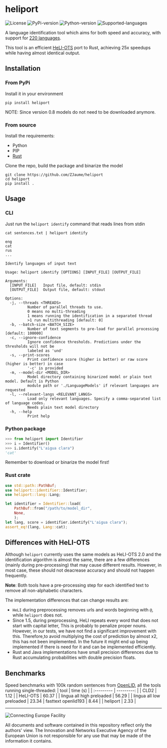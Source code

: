 # heliport
![License](https://img.shields.io/github/license/zjaume/heliport?color=blue)
![PyPi-version](https://img.shields.io/pypi/v/heliport)
![Python-version](https://img.shields.io/python/required-version-toml?tomlFilePath=https%3A%2F%2Fgithub.com%2FZJaume%2Fheliport%2Fraw%2Frefs%2Fheads%2Fmain%2Fpyproject.toml)
![Supported-languages](https://img.shields.io/badge/supported_languages-220-green)


A language identification tool which aims for both speed and accuracy, with support for [220 languages](LANGS.md).

This tool is an efficient [HeLI-OTS](https://aclanthology.org/2022.lrec-1.416/) port to Rust,
achieving 25x speedups while having almost identical output.

## Installation
### From PyPi
Install it in your environment
```
pip install heliport
```

NOTE: Since version 0.8 models do not need to be downloaded anymore.

### From source
Install the requirements:
 - Python
 - PIP
 - [Rust](https://rustup.rs)

Clone the repo, build the package and binarize the model
```
git clone https://github.com/ZJaume/heliport
cd heliport
pip install .
```

## Usage
### CLI
Just run the `heliport identify` command that reads lines from stdin
```
cat sentences.txt | heliport identify
```
```
eng
cat
rus
...
```

```
Identify languages of input text

Usage: heliport identify [OPTIONS] [INPUT_FILE] [OUTPUT_FILE]

Arguments:
  [INPUT_FILE]   Input file, default: stdin
  [OUTPUT_FILE]  Output file, default: stdout

Options:
  -j, --threads <THREADS>
          Number of parallel threads to use.
          0 means no multi-threading
          1 means running the identification in a separated thread
          >1 run multithreading [default: 0]
  -b, --batch-size <BATCH_SIZE>
          Number of text segments to pre-load for parallel processing [default: 100000]
  -c, --ignore-confidence
          Ignore confidence thresholds. Predictions under the thresholds will not be
          labeled as 'und'
  -s, --print-scores
          Print confidence score (higher is better) or raw score (higher is better) in case
          '-c' is provided
  -m, --model-dir <MODEL_DIR>
          Model directory containing binarized model or plain text model. Default is Python
          module path or './LanguageModels' if relevant languages are requested
  -l, --relevant-langs <RELEVANT_LANGS>
          Load only relevant languages. Specify a comma-separated list of language codes.
          Needs plain text model directory
  -h, --help
          Print help
```

### Python package
```python
>>> from heliport import Identifier
>>> i = Identifier()
>>> i.identify("L'aigua clara")
'cat'
```
Remember to download or binarize the model first!

### Rust crate
```rust
use std::path::PathBuf;
use heliport::identifier::Identifier;
use heliport::lang::Lang;

let identifier = Identifier::load(
    PathBuf::from("/path/to/model_dir",
    None,
    );
let lang, score = identifier.identify("L'aigua clara");
assert_eq!(lang, Lang::cat);
```

## Differences with HeLI-OTS
Although `heliport` currently uses the same models as HeLI-OTS 2.0 and the 
identification algorithm is almost the same, there are a few differences
(mainly during pre-processing) that may cause different results.
However, in most case, these should not deacrease accuracy and should not happen frequently.

**Note**: Both tools have a pre-processing step for each identified text to
remove all non-alphabetic characters.

The implementation differences that can change results are:
 - `HeLI` during preprocessing removes urls and words beginning with `@`, while `heliport` does not.
 - Since 1.5, during preprocessing, HeLI repeats every word that does not start with capital letter, This is probably to penalize proper nouns. However, in our tests, we have not find a significant improvement with this. Therefore,to avoid multiplying the cost of prediction by almost x2, this has not been implemented. In the future it might end up being implemented if there is need for it and can be implemented efficiently.
 - Rust and Java implementations have small precision differences due to Rust accumulating probabilities with double precision floats.

## Benchmarks
Speed benchmarks with 100k random sentences from [OpenLID](https://github.com/laurieburchell/open-lid-dataset), all the tools running single-threaded:
| tool | time (s) |
| :--------- | ---------: |
| CLD2 | 1.12 |
| HeLI-OTS | 60.37 |
| lingua all high preloaded | 56.29 |
| lingua all low preloaded | 23.34
| fasttext openlid193 | 8.44 |
| heliport | 2.33 |

___

![Connecting Europe Facility](https://www.paracrawl.eu/images/logo_en_cef273x39.png)

All documents and software contained in this repository reflect only the authors' view. The Innovation and Networks Executive Agency of the European Union is not responsible for any use that may be made of the information it contains.
